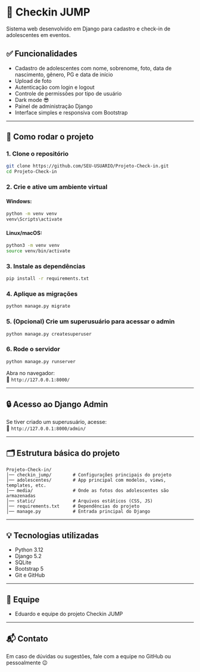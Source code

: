 
# 🧾 Checkin JUMP

Sistema web desenvolvido em Django para cadastro e check-in de adolescentes em eventos.

## ✅ Funcionalidades

- Cadastro de adolescentes com nome, sobrenome, foto, data de nascimento, gênero, PG e data de início
- Upload de foto
- Autenticação com login e logout
- Controle de permissões por tipo de usuário
- Dark mode 😎
- Painel de administração Django
- Interface simples e responsiva com Bootstrap

---

## 🚀 Como rodar o projeto

### 1. Clone o repositório

```bash
git clone https://github.com/SEU-USUARIO/Projeto-Check-in.git
cd Projeto-Check-in
```

### 2. Crie e ative um ambiente virtual

#### Windows:
```bash
python -m venv venv
venv\Scripts\activate
```

#### Linux/macOS:
```bash
python3 -m venv venv
source venv/bin/activate
```

### 3. Instale as dependências

```bash
pip install -r requirements.txt
```

### 4. Aplique as migrações

```bash
python manage.py migrate
```

### 5. (Opcional) Crie um superusuário para acessar o admin

```bash
python manage.py createsuperuser
```

### 6. Rode o servidor

```bash
python manage.py runserver
```

Abra no navegador:  
📎 `http://127.0.0.1:8000/`

---

## 🔒 Acesso ao Django Admin

Se tiver criado um superusuário, acesse:  
📎 `http://127.0.0.1:8000/admin/`

---

## 🗂 Estrutura básica do projeto

```
Projeto-Check-in/
│── checkin_jump/        # Configurações principais do projeto
│── adolescentes/        # App principal com modelos, views, templates, etc.
│── media/               # Onde as fotos dos adolescentes são armazenadas
│── static/              # Arquivos estáticos (CSS, JS)
│── requirements.txt     # Dependências do projeto
│── manage.py            # Entrada principal do Django
```

---

## 💡 Tecnologias utilizadas

- Python 3.12
- Django 5.2
- SQLite
- Bootstrap 5
- Git e GitHub

---

## 👥 Equipe

- Eduardo e equipe do projeto Checkin JUMP

---

## 📬 Contato

Em caso de dúvidas ou sugestões, fale com a equipe no GitHub ou pessoalmente 😉
